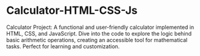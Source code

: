 # Calculator-HTML-CSS-Js
Calculator Project: A functional and user-friendly calculator implemented in HTML, CSS, and JavaScript. Dive into the code to explore the logic behind basic arithmetic operations, creating an accessible tool for mathematical tasks. Perfect for learning and customization.
